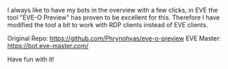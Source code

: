 I always like to have my bots in the overview with a few clicks, in EVE the tool "EVE-O Preview" has proven to be excellent for this.
Therefore I have modified the tool a bit to work with RDP clients instead of EVE clients.

Original Repo: https://github.com/Phrynohyas/eve-o-preview
EVE Master: https://bot.eve-master.com/


Have fun with it!
